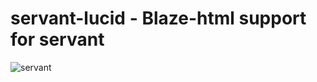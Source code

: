# servant-lucid - Blaze-html support for servant

![servant](https://raw.githubusercontent.com/haskell-servant/servant/master/servant.png)
